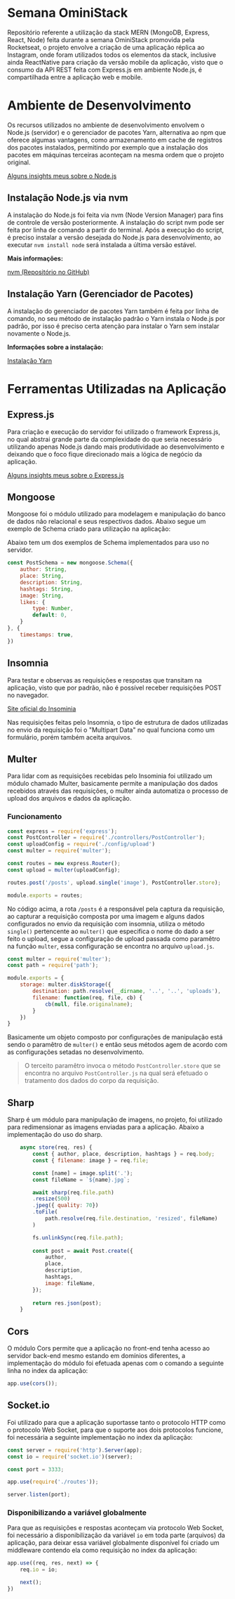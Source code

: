 # Semana OminiStack

Repositório referente a utilização da stack MERN (MongoDB, Express, React, Node) feita durante a semana OminiStack promovida pela Rocketseat, o projeto envolve a criação de uma aplicação réplica ao Instagram, onde foram utilizados todos os elementos da stack, inclusive ainda ReactNative para criação da versão mobile da aplicação, visto que o consumo da API REST feita com Express.js em ambiente Node.js, é compartilhada entre a aplicação web e mobile.

# Ambiente de Desenvolvimento

Os recursos utilizados no ambiente de desenvolvimento envolvem o Node.js (servidor) e o gerenciador de pacotes Yarn, alternativa ao npm que oferece algumas vantagens, como armazenamento em cache de registros dos pacotes instalados, permitindo por exemplo que a instalação dos pacotes em máquinas terceiras aconteçam na mesma ordem que o projeto original.

[Alguns insights meus sobre o Node.js](https://jsdaniell.gitbook.io/source-code/nodejs)

## Instalação Node.js via nvm

A instalação do Node.js foi feita via nvm (Node Version Manager) para fins de controle de versão posteriormente. A instalação do script nvm pode ser feita por linha de comando a partir do terminal. Após a execução do script, é preciso instalar a versão desejada do Node.js para desenvolvimento, ao executar `nvm install node` será instalada a última versão estável.

**Mais informações:**

[nvm (Repositório no GitHub)](https://github.com/nvm-sh/nvm)

## Instalação Yarn (Gerenciador de Pacotes)

A instalação do gerenciador de pacotes Yarn também é feita por linha de comando, no seu método de instalação padrão o Yarn instala o Node.js por padrão, por isso é preciso certa atenção para instalar o Yarn sem instalar novamente o Node.js.

**Informações sobre a instalação:**

[Instalação Yarn](https://yarnpkg.com/en/docs/install)

# Ferramentas Utilizadas na Aplicação

## Express.js

Para criação e execução do servidor foi utilizado o framework Express.js, no qual abstrai grande parte da complexidade do que seria necessário utilizando apenas Node.js dando mais produtividade ao desenvolvimento e deixando que o foco fique direcionado mais a lógica de negócio da aplicação.

[Alguns insights meus sobre o Express.js](https://jsdaniell.gitbook.io/source-code/nodejs/expressjs)

## Mongoose

Mongoose foi o módulo utilizado para modelagem e manipulação do banco de dados não relacional e seus respectivos dados. Abaixo segue um exemplo de Schema criado para utilização na aplicação:

 Abaixo tem um dos exemplos de Schema implementados para uso no servidor.

```javascript
const PostSchema = new mongoose.Schema({
    author: String,
    place: String,
    description: String,
    hashtags: String,
    image: String,
    likes: {
        type: Number,
        default: 0,
    }
}, {
    timestamps: true,
})
```

## Insomnia

Para testar e observas as requisições e respostas que transitam na aplicação, visto que por padrão, não é possível receber requisições POST no navegador.

[Site oficial do Insominia](https://insomnia.rest)

Nas requisições feitas pelo Insomnia, o tipo de estrutura de dados utilizadas no envio da requisição foi o "Multipart Data" no qual funciona como um formulário, porém também aceita arquivos.

## Multer

Para lidar com as requisições recebidas pelo Insominia foi utilizado um módulo chamado Multer, basicamente permite a manipulação dos dados recebidos através das requisições, o multer ainda automatiza o processo de upload dos arquivos e dados da aplicação.

### Funcionamento

```javascript
const express = require('express');
const PostController = require('./controllers/PostController');
const uploadConfig = require('./config/upload')
const multer = require('multer');

const routes = new express.Router();
const upload = multer(uploadConfig);

routes.post('/posts', upload.single('image'), PostController.store);

module.exports = routes;
```

No código acima, a rota `/posts` é a responsável pela captura da requisição, ao capturar a requisição composta por uma imagem e alguns dados configurados no envio da requisição com insomnia, utiliza o método `single()` pertencente ao `multer()` que especifica o nome do dado a ser feito o upload, segue a configuração de upload passada como paramêtro na função `multer`, essa configuração se encontra no arquivo `upload.js`.

```javascript
const multer = require('multer');
const path = require('path');

module.exports = {
    storage: multer.diskStorage({
        destination: path.resolve(__dirname, '..', '..', 'uploads'),
        filename: function(req, file, cb) {
            cb(null, file.originalname);
        }
    })
}
```

Basicamente um objeto composto por configurações de manipulação está sendo o paramêtro de `multer()` e então seus métodos agem de acordo com as configurações setadas no desenvolvimento.

> O terceito paramêtro invoca o método `PostController.store` que se encontra no arquivo `PostController.js` na qual será efetuado o tratamento dos dados do corpo da requisição.

## Sharp

Sharp é um módulo para manipulação de imagens, no projeto, foi utilizado para redimensionar as imagens enviadas para a aplicação. Abaixo a implementação do uso do sharp.

```javascript
    async store(req, res) {
        const { author, place, description, hashtags } = req.body;
        const { filename: image } = req.file;

        const [name] = image.split('.');
        const fileName = `${name}.jpg`;

        await sharp(req.file.path)
        .resize(500)
        .jpeg({ quality: 70})
        .toFile(
            path.resolve(req.file.destination, 'resized', fileName)
        )

        fs.unlinkSync(req.file.path);
        
        const post = await Post.create({
            author,
            place,
            description,
            hashtags,
            image: fileName,
        });
        
        return res.json(post);
    }
```

## Cors

O módulo Cors permite que a aplicação no front-end tenha acesso ao servidor back-end mesmo estando em domínios diferentes, a implementação do módulo foi efetuada apenas com o comando a seguinte linha no index da aplicação:

```javascript
app.use(cors());
```

## Socket.io

Foi utilizado para que a aplicação suportasse tanto o protocolo HTTP como o protocolo Web Socket, para que o suporte aos dois protocolos funcione, foi necessária a seguinte implementação no index da aplicação:

```javascript
const server = require('http').Server(app);
const io = require('socket.io')(server);

const port = 3333;

app.use(require('./routes'));

server.listen(port);
```

### Disponibilizando a variável globalmente

Para que as requisições e respostas aconteçam via protocolo Web Socket, foi necessário a disponibilização da variável `io` em toda parte (arquivos) da aplicação, para deixar essa variável globalmente disponível foi criado um middleware contendo ela como requisição no index da aplicação:

```javascript
app.use((req, res, next) => {
    req.io = io;

    next();
})
```



